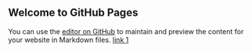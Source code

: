 ## Welcome to GitHub Pages

You can use the [editor on GitHub](https://github.com/shlomikushchi/test-docs.github.io/edit/gh-pages/index.md) to maintain and preview the content for your website in Markdown files.
[link 1](./message-compare.md)
